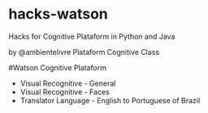 # hacks-watson

Hacks for Cognitive Plataform in Python and Java 

by @ambientelivre Plataform Cognitive Class

#Watson Cognitive Plataform

- Visual Recognitive - General
- Visual Recognitive - Faces
- Translator Language - English to Portuguese of Brazil






 
